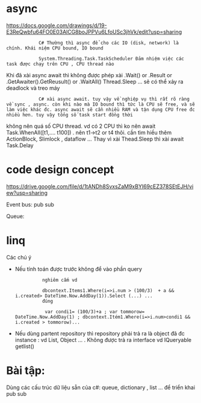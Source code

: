 # async

https://docs.google.com/drawings/d/19-E3ReQwbfu64FO0E03AlCG8boJPPVu6LfoUSc3jhVk/edit?usp=sharing

                C# Thường thì async để cho các IO (disk, network) là chính. Khái niệm CPU bound, IO bound 

                System.Threading.Task.TaskScheduler Đảm nhiệm việc các task được chạy trên CPU , CPU thread nào

Khi đã xài async await thì không được phép xài .Wait() or .Result or .GetAwaiter().GetReusult() or .WaitAll() Thread.Sleep ... sẽ có thể xảy ra deadlock và treo máy 

                C# xài async await. tuy vậy về nghiệp vụ thì rất rõ ràng về sync , async. còn khi nào mà IO bound thì tức là CPU sẽ free, và sẽ làm việc khác đc. async await sẽ cần nhiều RAM và tận dụng CPU free đc nhiều hơn. tuy vậy tổng số task start đồng thời 
                
không nên quá số CPU thread. vd có 2 CPU thì ko nên await Task.WhenAll([t1,.... t100]) 
. nên t1->t2 or t4 thôi. cần tìm hiều thêm ActionBlock, Slimlock , dataflow …
Thay vì xài Thead.Sleep thì xài await Task.Delay


# code design concept

https://drive.google.com/file/d/1tANDh8SvxsZaM9xBYI69cEZ378SEtEJH/view?usp=sharing 

Event bus: pub sub 

Queue: 

# linq 

Các chú ý

- Nếu tính toán được trước không để vào phần query

                nghiêm cấm vd 
                
                dbcontext.Items1.Where(i=>i.num > (100/3)  + a && i.created> DateTime.Now.AddDay(1)).Select (...) ...
                đúng 
                
                 var condi1= (100/3)+a ; var tommorow= DateTime.Now.AddDay(1) ; dbcontext.Itém1.Where(i=>i.num>condi1 && i.created > tommorow)...

- Nếu dùng partent repository thì repository phải trả ra là object đã đc instance : vd List, Object ... . Không được trả ra interface vd IQueryable<Class1> getlist()


# Bài tập:

Dùng các cấu trúc dữ liệu sẵn của c#: queue, dictionary , list ...
để triển khai pub sub